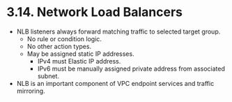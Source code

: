 # 3.14. Network Load Balancers

- NLB listeners always forward matching traffic to selected target group.
  - No rule or condition logic.
  - No other action types.
  - May be assigned static IP addresses.
    - IPv4 must Elastic IP address.
    - IPv6 must be manually assigned private address from associated subnet.
- NLB is an important component of VPC endpoint services and traffic mirroring.
